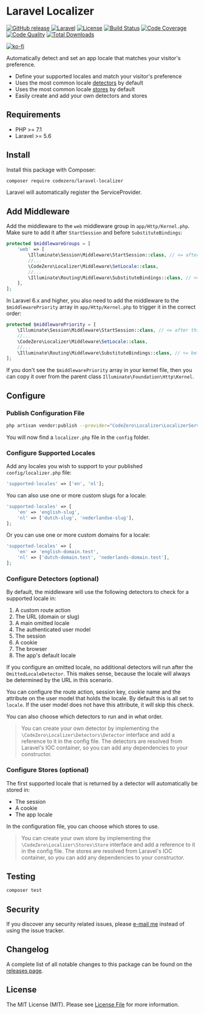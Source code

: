 # Laravel Localizer

[![GitHub release](https://img.shields.io/github/release/codezero-be/laravel-localizer.svg?style=flat-square)](https://github.com/codezero-be/laravel-localizer/releases)
[![Laravel](https://img.shields.io/badge/laravel-10-red?style=flat-square&logo=laravel&logoColor=white)](https://laravel.com)
[![License](https://img.shields.io/packagist/l/codezero/laravel-localizer.svg?style=flat-square)](LICENSE.md)
[![Build Status](https://img.shields.io/github/actions/workflow/status/codezero-be/laravel-localizer/run-tests.yml?style=flat-square&logo=github&logoColor=white&label=tests)](https://github.com/codezero-be/laravel-localizer/actions)
[![Code Coverage](https://img.shields.io/codacy/coverage/ad6fcea152b449d380a187a375d0f7d7/master?style=flat-square)](https://app.codacy.com/gh/codezero-be/laravel-localizer)
[![Code Quality](https://img.shields.io/codacy/grade/ad6fcea152b449d380a187a375d0f7d7/master?style=flat-square)](https://app.codacy.com/gh/codezero-be/laravel-localizer)
[![Total Downloads](https://img.shields.io/packagist/dt/codezero/laravel-localizer.svg?style=flat-square)](https://packagist.org/packages/codezero/laravel-localizer)

[![ko-fi](https://www.ko-fi.com/img/githubbutton_sm.svg)](https://ko-fi.com/R6R3UQ8V)

Automatically detect and set an app locale that matches your visitor's preference.

- Define your supported locales and match your visitor's preference
- Uses the most common locale [detectors](#detectors) by default
- Uses the most common locale [stores](#stores) by default
- Easily create and add your own detectors and stores

## Requirements

- PHP >= 7.1
- Laravel >= 5.6

## Install

Install this package with Composer:

```bash
composer require codezero/laravel-localizer
```

Laravel will automatically register the ServiceProvider.

## Add Middleware

Add the middleware to the `web` middleware group in `app/Http/Kernel.php`.
Make sure to add it after `StartSession` and before `SubstituteBindings`:

```php
protected $middlewareGroups = [
    'web' => [
        \Illuminate\Session\Middleware\StartSession::class, // <= after this
        //...
        \CodeZero\Localizer\Middleware\SetLocale::class,
        //...
        \Illuminate\Routing\Middleware\SubstituteBindings::class, // <= before this
    ],
];
```

In Laravel 6.x and higher, you also need to add the middleware to the `$middlewarePriority` array in `app/Http/Kernel.php`
to trigger it in the correct order:

```php
protected $middlewarePriority = [
    \Illuminate\Session\Middleware\StartSession::class, // <= after this
    //...
    \CodeZero\Localizer\Middleware\SetLocale::class,
    //...
    \Illuminate\Routing\Middleware\SubstituteBindings::class, // <= before this
];
```

If you don't see the `$middlewarePriority` array in your kernel file,
then you can copy it over from the parent class `Illuminate\Foundation\Http\Kernel`.

## Configure

### Publish Configuration File

```bash
php artisan vendor:publish --provider="CodeZero\Localizer\LocalizerServiceProvider" --tag="config"
```

You will now find a `localizer.php` file in the `config` folder.

### Configure Supported Locales

Add any locales you wish to support to your published `config/localizer.php` file:

```php
'supported-locales' => ['en', 'nl'];
```

You can also use one or more custom slugs for a locale:

```php
'supported-locales' => [
    'en' => 'english-slug',
    'nl' => ['dutch-slug', 'nederlandse-slug'],
];
```

Or you can use one or more custom domains for a locale:

```php
'supported-locales' => [
    'en' => 'english-domain.test',
    'nl' => ['dutch-domain.test', 'nederlands-domain.test'],
];
```

### Configure Detectors (optional)

By default, the middleware will use the following detectors to check for a supported locale in:

1. A custom route action
2. The URL (domain or slug)
3. A main omitted locale
4. The authenticated user model
5. The session
6. A cookie
7. The browser
8. The app's default locale

If you configure an omitted locale, no additional detectors will run after the `OmittedLocaleDetector`.
This makes sense, because the locale will always be determined by the URL in this scenario.

You can configure the route action, session key, cookie name and the attribute on the user model that holds the locale.
By default this is all set to `locale`. If the user model does not have this attribute, it will skip this check.

You can also choose which detectors to run and in what order.

> You can create your own detector by implementing the `\CodeZero\Localizer\Detectors\Detector` interface
> and add a reference to it in the config file. The detectors are resolved from Laravel's IOC container,
> so you can add any dependencies to your constructor.

### Configure Stores (optional)

The first supported locale that is returned by a detector will automatically be stored in:

- The session
- A cookie
- The app locale

In the configuration file, you can choose which stores to use.

> You can create your own store by implementing the `\CodeZero\Localizer\Stores\Store` interface 
> and add a reference to it in the config file. The stores are resolved from Laravel's IOC container, 
> so you can add any dependencies to your constructor.

## Testing

```bash
composer test
```

## Security

If you discover any security related issues, please [e-mail me](mailto:ivan@codezero.be) instead of using the issue tracker.

## Changelog

A complete list of all notable changes to this package can be found on the
[releases page](https://github.com/codezero-be/laravel-localizer/releases).

## License

The MIT License (MIT). Please see [License File](LICENSE.md) for more information.
